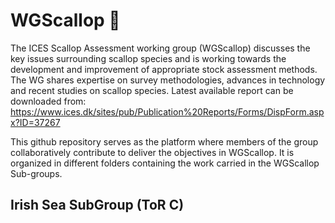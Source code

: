 # WGScallop :ocean:
The ICES Scallop Assessment working group (WGScallop) discusses the key issues surrounding
scallop species and is working towards the development and improvement of appropriate stock
assessment methods. The WG shares expertise on survey methodologies, advances in technology and recent studies on scallop species. Latest available report can be downloaded from: https://www.ices.dk/sites/pub/Publication%20Reports/Forms/DispForm.aspx?ID=37267

This github repository serves as the platform where members of the group collaboratively contribute to deliver the objectives in WGScallop. It is organized in different folders containing the work carried in the WGScallop Sub-groups. 

## Irish Sea SubGroup (ToR C)


